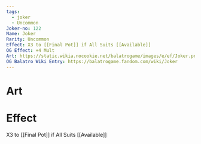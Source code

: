 ```yaml
---
tags:
  - joker
  - Uncommon
Joker-no: 122
Name: Joker
Rarity: Uncommon
Effect: X3 to [[Final Pot]] if All Suits [[Available]]
OG Effect: +4 Mult
Art: https://static.wikia.nocookie.net/balatrogame/images/e/ef/Joker.png/revision/latest?cb=20230925003651
OG Balatro Wiki Entry: https://balatrogame.fandom.com/wiki/Joker
---
```

# Art
# Effect
X3 to [[Final Pot]] if All Suits [[Available]]